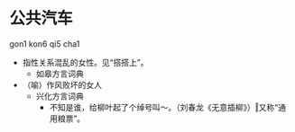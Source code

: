 



# 公共汽车
gon1 kon6 qi5 cha1
+ 指性关系混乱的女性。见“搭搭上”。
  * 如皋方言词典
+ （喻）作风败坏的女人
  * 兴化方言词典
    - 不知是谁，给柳叶起了个绰号叫～。（刘春龙《无意插柳》）‖又称“通用粮票”。
